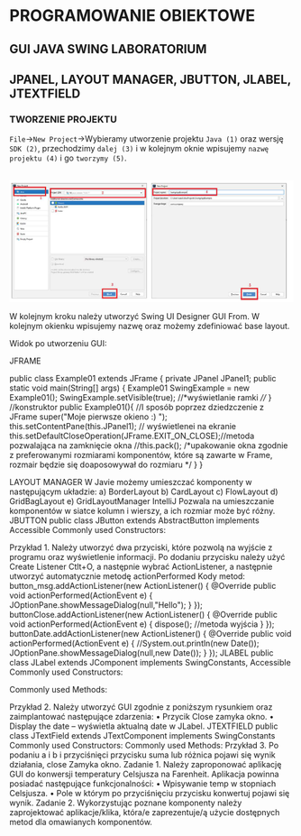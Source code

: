 # PROGRAMOWANIE OBIEKTOWE
## GUI JAVA SWING LABORATORIUM
## JPANEL, LAYOUT MANAGER, JBUTTON, JLABEL, JTEXTFIELD

### TWORZENIE PROJEKTU
`File`->`New Project`->Wybieramy utworzenie projektu `Java (1)` oraz wersję `SDK (2)`, przechodzimy
`dalej (3)` i w kolejnym oknie wpisujemy `nazwę projektu (4)` i go `tworzymy (5)`.

<br>![lab1](img/lab1.png)

W kolejnym kroku należy utworzyć Swing UI Designer GUI From. W kolejnym okienku wpisujemy
nazwę oraz możemy zdefiniować base layout.

Widok po utworzeniu GUI:

JFRAME

public class Example01 extends JFrame {
private JPanel JPanel1;
public static void main(String[] args) {
Example01 SwingExample = new Example01();
SwingExample.setVisible(true); //*wyświetlanie ramki *//*
}
//konstruktor
public Example01(){
//I sposób poprzez dziedzczenie z JFrame
super("Moje pierwsze okieno :) ");
this.setContentPane(this.JPanel1); // wyświetlenei na ekranie
this.setDefaultCloseOperation(JFrame.EXIT_ON_CLOSE);//metoda pozwalająca na
zamknięcie okna
//this.pack();
/*upakowanie okna zgodnie z preferowanymi rozmiarami komponentów,
które są zawarte w Frame, rozmair będzie się doaposowywał do rozmiaru */
}
}

LAYOUT MANAGER
W Javie możemy umieszczać komponenty w następującym układzie:
a) BorderLayout
b) CardLayout
c) FlowLayout
d) GridBagLayout
e) GridLayoutManager IntelliJ
Pozwala na umieszczanie komponentów w siatce kolumn i wierszy, a ich rozmiar może być różny.
JBUTTON
public class JButton extends AbstractButton implements Accessible
Commonly used Constructors:

Przykład 1. Należy utworzyć dwa przyciski, które pozwolą na wyjście z programu oraz
wyświetlenie informacji.
Po dodaniu przycisku należy użyć Create Listener Ctlt+O, a następnie wybrać ActionListener, a następnie
utworzyć automatycznie metodę actionPerformed
Kody metod:
button_msg.addActionListener(new ActionListener() {
@Override
public void actionPerformed(ActionEvent e) {
JOptionPane.showMessageDialog(null,"Hello");
}
});
buttonClose.addActionListener(new ActionListener() {
@Override
public void actionPerformed(ActionEvent e) {
dispose(); //metoda wyjścia
}
});
buttonDate.addActionListener(new ActionListener() {
@Override
public void actionPerformed(ActionEvent e) {
//System.out.println(new Date());
JOptionPane.showMessageDialog(null,new Date());
}
});
JLABEL
public class JLabel extends JComponent implements SwingConstants,
Accessible
Commonly used Constructors:

Commonly used Methods:

Przykład 2. Należy utworzyć GUI zgodnie z poniższym rysunkiem oraz zaimplantować następujące
zdarzenia:
• Przycik Close zamyka okno.
• Display the date – wyświetla aktualną date w JLabel.
JTEXTFIELD
public class JTextField extends JTextComponent implements SwingConstants
Commonly used Constructors:
Commonly used Methods:
Przykład 3. Po podaniu a i b i przyciśnięci przycisku suma lub różnica pojawi się wynik działania, close
Zamyka okno.
Zadanie 1. Należy zaproponować aplikację GUI do konwersji temperatury Celsjusza na Farenheit.
Aplikacja powinna posiadać następujące funkcjonalności:
• Wpisywanie temp w stopniach Celsjusza.
• Pole w którym po przyciśnięciu przycisku konwertuj pojawi się wynik.
Zadanie 2. Wykorzystując poznane komponenty należy zaprojektować aplikacje/klika, która/e
zaprezentuje/ą użycie dostępnych metod dla omawianych komponentów.
